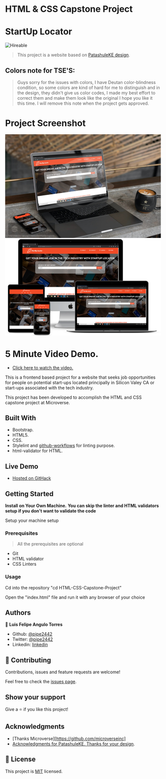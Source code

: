 # HTML & CSS Capstone Project
# StartUp Locator
![Hireable](https://cdn.rawgit.com/hiendv/hireable/master/styles/default/yes.svg)

>This project is a website based on [PatashuleKE design](https://www.behance.net/gallery/25563385/PatashuleKE).

## Colors note for TSE'S:

>Guys sorry for the issues with colors, I have Deutan color-blindness condition, so some colors are kind of hard for me to distinguish and in the design, they didn't give us color codes, I made my best effort to correct them and make them look like the original I hope you like it this time. I will remove this note when the project gets approved.

# Project Screenshot
![screenshot](https://github.com/pipe2442/HTML-CSS-Capstone-Project/blob/github-pages/assets/images/startupmockup1.jpg?raw=true)
![screenshot](https://github.com/pipe2442/HTML-CSS-Capstone-Project/blob/github-pages/assets/images/mockup2.png?raw=true)
 
 # 5 Minute Video Demo.
 -  [Click here to watch the video.](https://youtu.be/gJqinoIPJK4)

This is a frontend based project for a website that seeks job opportunities for people on potential start-ups located principally in Silicon Valey CA or start-ups associated with the tech industry. 

This project has been developed to accomplish the HTML and CSS capstone project at Microverse.

## Built With

- Bootstrap.
- HTML5.
- CSS.
- Stylelint and [github-workflows](https://github.com/microverseinc/linters-config/tree/master/html-css) for linting purpose.     
- html-validator for HTML.

## Live Demo

-  [Hosted on GitHack](https://rawcdn.githack.com/pipe2442/HTML-CSS-Capstone-Project/066b76a08ca11bf14c72eeb57b5f8f33b6665917/index.html)

## Getting Started

**Install on Your Own Machine.**
**You can skip the linter and HTML validators setup if you don't want to validate the code**

Setup your machine setup

### Prerequisites

  > All the prerequisites are optional

- Git
- HTML validator
- CSS Linters

### Usage

Cd into the repository "cd HTML-CSS-Capstone-Project"

Open the "index.html" file and run it with any browser of your choice



## Authors

👤 **Luis Felipe Angulo Torres**

- Github: [@pipe2442](https://github.com/pipe2442)
- Twitter: [@pipe2442](https://twitter.com/pipe2442)
- Linkedin: [linkedin](https://www.linkedin.com/in/luis-felipe-angulo-torres-95098b139/)

## 🤝 Contributing

Contributions, issues and feature requests are welcome!

Feel free to check the [issues page](issues/).

## Show your support

Give a ⭐️ if you like this project!

## Acknowledgments

- [Thanks Microverse][https://github.com/microverseinc]
- [Acknowledgments for PatashuleKE. Thanks for your design](https://www.behance.net/gallery/25563385/PatashuleKE).
  
## 📝 License

This project is [MIT](LICENSE) licensed.
